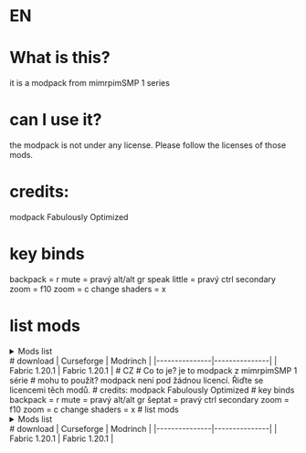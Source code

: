 # EN
# What is this?
it is a modpack from mimrpimSMP 1 series
# can I use it?
the modpack is not under any license. Please follow the licenses of those mods.
# credits:
modpack Fabulously Optimized
# key binds
backpack = r
mute = pravý alt/alt gr
speak little = pravý ctrl
secondary zoom = f10
zoom = c
change shaders = x
# list mods
<details>
<summary>Mods list</summary>
resourcefullib-fabric-1.20.1-2.1.29.jar
fabric-language-kotlin-1.13.2+kotlin.2.1.20.jar
yet_another_config_lib_v3-3.6.6+1.20.1-fabric.jar
Icons v.1.9.1§7.zip
modmenu-7.2.2.jar
iris-1.7.6+mc1.20.1.jar
createdeco-2.0.2-1.20.1-fabric.jar
modelfix-1.15-fabric.jar
resourcefulconfig-fabric-1.20.1-2.1.3.jar
appleskin-fabric-mc1.20.1-2.5.1.jar
GlitchCore-fabric-1.20.1-0.0.1.1.jar
vcinteraction-fabric-1.20.1-1.0.6.jar
crafter-1.0.2-1.20.1.jar
waystones-fabric-1.20.1-14.1.11.jar
fastquit-3.0.0+1.20+.jar
yosbr-0.1.2.jar
Fast Better Grass.zip
SodiumTranslations.zip
konkrete_fabric_1.8.1_MC_1.20.1.jar
DistantHorizons-fabric-forge-2.3.2-b-1.20.1.jar
entityculling-fabric-1.7.4-mc1.20.1.jar
justenoughbreeding-fabric-1.20-1.20.1-1.5.0.jar
BetterThirdPerson-Fabric-1.20-1.9.0.jar
e4mc_minecraft-fabric-5.3.1.jar
borderless-mining-1.1.8+1.20.1.jar
modmenu-badges-lib-2023.6.1.jar
entity_texture_features_fabric_1.20.1-6.2.9.jar
notenoughanimations-fabric-1.9.3-mc1.20.1.jar
bettermounthud-1.2.2.jar
voicechat-fabric-1.20.1-2.5.30.jar
coroutil-fabric-1.20.1-1.3.7.jar
blur-3.1.0.jar
NoChatReports-FABRIC-1.20.1-v2.2.2.jar
optigui-2.3.0-beta.6.1-modrinth+1.20.jar
worldedit-mod-7.2.15.jar
morechathistory-1.3.0.jar
drippyloadingscreen_fabric_3.0.12_MC_1.20.1.jar
wiretap-1.20.1-1.0.3.jar
replaymod-1.20.1-2.6.20.jar
language-reload-1.7.3+1.20.1.jar
ferritecore-6.0.1-fabric.jar
creeperoverhaul-3.0.2-fabric.jar
chatanimation-1.0.5.jar
fmsia_fabric_1.0.1_MC_1.20.1.jar
Highlighter-1.20.1-fabric-1.1.9.jar
Chat Reporting Helper.zip
fabricskyboxes-0.7.3+mc1.20.1.jar
BetterF3-7.0.2-Fabric-1.20.1.jar
lithium-fabric-mc1.20.1-0.11.3.jar
advancementinfo-1.20-fabric0.83.0-1.4.jar
carryon-fabric-1.20.1-2.1.2.7.jar
indium-1.0.36+mc1.20.1.jar
watut-fabric-1.20.1-1.2.3.jar
Zoomify-2.14.2+1.20.1.jar
fancymenu_fabric_3.5.0_MC_1.20.1.jar
moreculling-1.20.4-0.24.0.jar
citresewn-1.2.2+1.20.1.jar
fallingleaves-1.15.6+1.20.1.jar
fabrishot-1.10.1.jar
puzzle-1.5.2+1.20.jar
geckolib-fabric-1.20.1-4.7.1.2.jar
memoryleakfix-fabric-1.17+-1.1.5.jar
smoothscroll-2.1.3.1+1.20.1.jar
another_furniture-fabric-1.20.1-3.0.1.jar
continuity-3.0.0+1.20.1.jar
VanillaTweaks_r525200_MC1.20.x.zip
mclogs-fabric-1.5.0-1.20.jar
fabric-seasons-2.4.2-BETA+1.20.jar
smoothskies-2.10.1+1.20.4-fabric.jar
FallingTree-1.20.1-4.3.4.jar
copycats-2.2.2+mc.1.20.1-fabric.jar
entity_sound_features_fabric_1.19.4+-0.4.jar
cardinal-components-api-5.2.3.jar
animatica-0.6.1+1.20.4.jar
capes-1.5.2+1.20-fabric.jar
moremobvariants-fabric+1.20.1-1.3.1.jar
Icons+Menu+(Put+Above+Icons).zip
MouseTweaks-fabric-mc1.20-2.26.jar
BSL_v10.0p1.zip
jei-1.20.1-fabric-15.20.0.106.jar
cloth-config-11.1.136-fabric.jar
fabric-api-0.92.5+1.20.1.jar
mixintrace-1.1.1+1.17.jar
fadeless-1.0.1.jar
create-fabric-0.5.1-j-build.1631+mc1.20.1.jar
XaerosWorldMap_1.39.4_Fabric_1.20.jar
enhancedblockentities-0.9+1.20.jar
FreshAnimations_v1.9.2.zip
main-menu-credits-1.1.2.jar
create-structures-0.1.1-1.20.1-FABRIC.jar
Jade-1.20-Fabric-11.13.1.jar
Xaeros_Minimap_25.2.0_Fabric_1.20.jar
travelersbackpack-fabric-1.20.1-9.1.33.jar
balm-fabric-1.20.1-7.3.27.jar
BetterPingDisplay-Fabric-1.20.1-1.1.1.jar
Iceberg-1.20.1-fabric-1.1.25.jar
dynamiclights-v1.8.3-mc1.17x-1.21x-mod.jar
lambdynamiclights-4.1.2+1.20.1.jar
BetterAdvancements-Fabric-1.20.1-0.4.2.25.jar
reeses_sodium_options-1.7.2+mc1.20.1-build.101.jar
melody_fabric_1.0.4_MC_1.20.1-1.20.4.jar
firstperson-fabric-2.4.9-mc1.20.1.jar
ImmediatelyFast-Fabric-1.5.0+1.20.4.jar
BSL_v10.0p1.zip.txt
smoothswapping-0.9.3.1-1.20.2-fabric.jar
entity_model_features_fabric_1.20.1-2.4.1.jar
fsb-interop-1.3.6+mc1.20.1-build.50.jar
sodium-extra-0.5.9+mc1.20.1.jar
Mod Menu Helper.zip
modernfix-fabric-5.21.0+mc1.20.1.jar
JustEnoughResources-Fabric-1.20.1-1.4.0.247.jar
sodium-fabric-0.5.13+mc1.20.1.jar
dynamic-fps-3.9.3+minecraft-1.20.0-fabric.jar
</details>
# download
| Curseforge    | Modrinch      |
|---------------|---------------|
| Fabric 1.20.1 | Fabric 1.20.1 |
# CZ
# Co to je?
je to modpack z mimrpimSMP 1 série
# mohu to použít?
modpack není pod žádnou licencí. Řiďte se licencemi těch modů. 
# credits:
modpack Fabulously Optimized
# key binds
backpack = r
mute = pravý alt/alt gr
šeptat = pravý ctrl
secondary zoom = f10
zoom = c
change shaders = x
# list mods
<details>
<summary>Mods list</summary>
resourcefullib-fabric-1.20.1-2.1.29.jar
fabric-language-kotlin-1.13.2+kotlin.2.1.20.jar
yet_another_config_lib_v3-3.6.6+1.20.1-fabric.jar
Icons v.1.9.1§7.zip
modmenu-7.2.2.jar
iris-1.7.6+mc1.20.1.jar
createdeco-2.0.2-1.20.1-fabric.jar
modelfix-1.15-fabric.jar
resourcefulconfig-fabric-1.20.1-2.1.3.jar
appleskin-fabric-mc1.20.1-2.5.1.jar
GlitchCore-fabric-1.20.1-0.0.1.1.jar
vcinteraction-fabric-1.20.1-1.0.6.jar
crafter-1.0.2-1.20.1.jar
waystones-fabric-1.20.1-14.1.11.jar
fastquit-3.0.0+1.20+.jar
yosbr-0.1.2.jar
Fast Better Grass.zip
SodiumTranslations.zip
konkrete_fabric_1.8.1_MC_1.20.1.jar
DistantHorizons-fabric-forge-2.3.2-b-1.20.1.jar
entityculling-fabric-1.7.4-mc1.20.1.jar
justenoughbreeding-fabric-1.20-1.20.1-1.5.0.jar
BetterThirdPerson-Fabric-1.20-1.9.0.jar
e4mc_minecraft-fabric-5.3.1.jar
borderless-mining-1.1.8+1.20.1.jar
modmenu-badges-lib-2023.6.1.jar
entity_texture_features_fabric_1.20.1-6.2.9.jar
notenoughanimations-fabric-1.9.3-mc1.20.1.jar
bettermounthud-1.2.2.jar
voicechat-fabric-1.20.1-2.5.30.jar
coroutil-fabric-1.20.1-1.3.7.jar
blur-3.1.0.jar
NoChatReports-FABRIC-1.20.1-v2.2.2.jar
optigui-2.3.0-beta.6.1-modrinth+1.20.jar
worldedit-mod-7.2.15.jar
morechathistory-1.3.0.jar
drippyloadingscreen_fabric_3.0.12_MC_1.20.1.jar
wiretap-1.20.1-1.0.3.jar
replaymod-1.20.1-2.6.20.jar
language-reload-1.7.3+1.20.1.jar
ferritecore-6.0.1-fabric.jar
creeperoverhaul-3.0.2-fabric.jar
chatanimation-1.0.5.jar
fmsia_fabric_1.0.1_MC_1.20.1.jar
Highlighter-1.20.1-fabric-1.1.9.jar
Chat Reporting Helper.zip
fabricskyboxes-0.7.3+mc1.20.1.jar
BetterF3-7.0.2-Fabric-1.20.1.jar
lithium-fabric-mc1.20.1-0.11.3.jar
advancementinfo-1.20-fabric0.83.0-1.4.jar
carryon-fabric-1.20.1-2.1.2.7.jar
indium-1.0.36+mc1.20.1.jar
watut-fabric-1.20.1-1.2.3.jar
Zoomify-2.14.2+1.20.1.jar
fancymenu_fabric_3.5.0_MC_1.20.1.jar
moreculling-1.20.4-0.24.0.jar
citresewn-1.2.2+1.20.1.jar
fallingleaves-1.15.6+1.20.1.jar
fabrishot-1.10.1.jar
puzzle-1.5.2+1.20.jar
geckolib-fabric-1.20.1-4.7.1.2.jar
memoryleakfix-fabric-1.17+-1.1.5.jar
smoothscroll-2.1.3.1+1.20.1.jar
another_furniture-fabric-1.20.1-3.0.1.jar
continuity-3.0.0+1.20.1.jar
VanillaTweaks_r525200_MC1.20.x.zip
mclogs-fabric-1.5.0-1.20.jar
fabric-seasons-2.4.2-BETA+1.20.jar
smoothskies-2.10.1+1.20.4-fabric.jar
FallingTree-1.20.1-4.3.4.jar
copycats-2.2.2+mc.1.20.1-fabric.jar
entity_sound_features_fabric_1.19.4+-0.4.jar
cardinal-components-api-5.2.3.jar
animatica-0.6.1+1.20.4.jar
capes-1.5.2+1.20-fabric.jar
moremobvariants-fabric+1.20.1-1.3.1.jar
Icons+Menu+(Put+Above+Icons).zip
MouseTweaks-fabric-mc1.20-2.26.jar
BSL_v10.0p1.zip
jei-1.20.1-fabric-15.20.0.106.jar
cloth-config-11.1.136-fabric.jar
fabric-api-0.92.5+1.20.1.jar
mixintrace-1.1.1+1.17.jar
fadeless-1.0.1.jar
create-fabric-0.5.1-j-build.1631+mc1.20.1.jar
XaerosWorldMap_1.39.4_Fabric_1.20.jar
enhancedblockentities-0.9+1.20.jar
FreshAnimations_v1.9.2.zip
main-menu-credits-1.1.2.jar
create-structures-0.1.1-1.20.1-FABRIC.jar
Jade-1.20-Fabric-11.13.1.jar
Xaeros_Minimap_25.2.0_Fabric_1.20.jar
travelersbackpack-fabric-1.20.1-9.1.33.jar
balm-fabric-1.20.1-7.3.27.jar
BetterPingDisplay-Fabric-1.20.1-1.1.1.jar
Iceberg-1.20.1-fabric-1.1.25.jar
dynamiclights-v1.8.3-mc1.17x-1.21x-mod.jar
lambdynamiclights-4.1.2+1.20.1.jar
BetterAdvancements-Fabric-1.20.1-0.4.2.25.jar
reeses_sodium_options-1.7.2+mc1.20.1-build.101.jar
melody_fabric_1.0.4_MC_1.20.1-1.20.4.jar
firstperson-fabric-2.4.9-mc1.20.1.jar
ImmediatelyFast-Fabric-1.5.0+1.20.4.jar
BSL_v10.0p1.zip.txt
smoothswapping-0.9.3.1-1.20.2-fabric.jar
entity_model_features_fabric_1.20.1-2.4.1.jar
fsb-interop-1.3.6+mc1.20.1-build.50.jar
sodium-extra-0.5.9+mc1.20.1.jar
Mod Menu Helper.zip
modernfix-fabric-5.21.0+mc1.20.1.jar
JustEnoughResources-Fabric-1.20.1-1.4.0.247.jar
sodium-fabric-0.5.13+mc1.20.1.jar
dynamic-fps-3.9.3+minecraft-1.20.0-fabric.jar
</details>
# download
| Curseforge    | Modrinch      |
|---------------|---------------|
| Fabric 1.20.1 | Fabric 1.20.1 |

